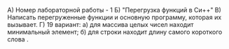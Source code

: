 А) Номер лабораторной работы - 1
Б) "Перегрузка функций в Си++"
В) Написать перегруженные функции и основную программу,
которая их вызывает.
Г) 19 вариант:
а) для массива целых чисел находит минимальный элемент;
б) для строки находит длину самого короткого слова .

